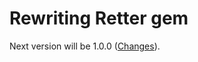 # Rewriting Retter gem

Next version will be 1.0.0 ([Changes](https://github.com/hibariya/retter/compare/eccee81600d16eadba15e55e80e7fcf6200d83e2...85d36b27908664edf116020ee992b192a3c48612)).
